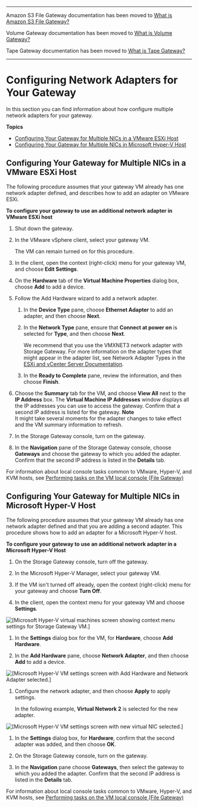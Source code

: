 --------

Amazon S3 File Gateway documentation has been moved to [What is Amazon S3 File Gateway?](https://docs.aws.amazon.com/filegateway/latest/files3/WhatIsStorageGateway.html)

Volume Gateway documentation has been moved to [What is Volume Gateway?](https://docs.aws.amazon.com/storagegateway/latest/vgw/WhatIsStorageGateway.html)

Tape Gateway documentation has been moved to [What is Tape Gateway?](https://docs.aws.amazon.com/storagegateway/latest/tgw/WhatIsStorageGateway.html)

--------

# Configuring Network Adapters for Your Gateway<a name="configure-multi-nic"></a>

In this section you can find information about how configure multiple network adapters for your gateway\.

**Topics**
+ [Configuring Your Gateway for Multiple NICs in a VMware ESXi Host](#MaintenanceMultiNIC-vmaware)
+ [Configuring Your Gateway for Multiple NICs in Microsoft Hyper\-V Host](#MaintenanceMultiNIC-hyperv)

## Configuring Your Gateway for Multiple NICs in a VMware ESXi Host<a name="MaintenanceMultiNIC-vmaware"></a>

The following procedure assumes that your gateway VM already has one network adapter defined, and describes how to add an adapter on VMware ESXi\.

**To configure your gateway to use an additional network adapter in VMware ESXi host**

1. Shut down the gateway\.

1. In the VMware vSphere client, select your gateway VM\. 

   The VM can remain turned on for this procedure\.

1. In the client, open the context \(right\-click\) menu for your gateway VM, and choose **Edit Settings**\.

1. On the **Hardware** tab of the **Virtual Machine Properties** dialog box, choose **Add** to add a device\.

1. Follow the Add Hardware wizard to add a network adapter\.

   1. In the **Device Type** pane, choose **Ethernet Adapter** to add an adapter, and then choose **Next**\.

   1. In the **Network Type** pane, ensure that **Connect at power on** is selected for **Type**, and then choose **Next**\.

      We recommend that you use the VMXNET3 network adapter with Storage Gateway\. For more information on the adapter types that might appear in the adapter list, see Network Adapter Types in the [ESXi and vCenter Server Documentation](http://pubs.vmware.com/vsphere-50/index.jsp?topic=/com.vmware.vsphere.vm_admin.doc_50/GUID-AF9E24A8-2CFA-447B-AC83-35D563119667.html&resultof=%22VMXNET%22%20%22vmxnet%22)\.

   1. In the **Ready to Complete** pane, review the information, and then choose **Finish**\.

1. Choose the **Summary** tab for the VM, and choose **View All** next to the **IP Address** box\. The **Virtual Machine IP Addresses** window displays all the IP addresses you can use to access the gateway\. Confirm that a second IP address is listed for the gateway\.
**Note**  
It might take several moments for the adapter changes to take effect and the VM summary information to refresh\.

1. In the Storage Gateway console, turn on the gateway\.

1. In the **Navigation** pane of the Storage Gateway console, choose **Gateways** and choose the gateway to which you added the adapter\. Confirm that the second IP address is listed in the **Details** tab\.

For information about local console tasks common to VMware, Hyper\-V, and KVM hosts, see [Performing tasks on the VM local console \(File Gateway\)](manage-on-premises-fgw.md)

## Configuring Your Gateway for Multiple NICs in Microsoft Hyper\-V Host<a name="MaintenanceMultiNIC-hyperv"></a>

The following procedure assumes that your gateway VM already has one network adapter defined and that you are adding a second adapter\. This procedure shows how to add an adapter for a Microsoft Hyper\-V host\.

**To configure your gateway to use an additional network adapter in a Microsoft Hyper\-V Host**

1. On the Storage Gateway console, turn off the gateway\.

1. In the Microsoft Hyper\-V Manager, select your gateway VM\.

1. If the VM isn't turned off already, open the context \(right\-click\) menu for your gateway and choose **Turn Off**\.

1. In the client, open the context menu for your gateway VM and choose **Settings**\.

      
![\[Microsoft Hyper-V virtual machines screen showing context menu settings for Storage Gateway VM.\]](http://docs.aws.amazon.com/filegateway/latest/filefsxw/images/hyperv-manager10.png)

1. In the **Settings** dialog box for the VM, for **Hardware**, choose **Add Hardware**\.

1. In the **Add Hardware** pane, choose **Network Adapter**, and then choose **Add** to add a device\. 

      
![\[Microsoft Hyper-V VM settings screen with Add Hardware and Network Adapter selected.\]](http://docs.aws.amazon.com/filegateway/latest/filefsxw/../shared/images/hyperv-vm-settings15.png)

1. Configure the network adapter, and then choose **Apply** to apply settings\.

   In the following example, **Virtual Network 2** is selected for the new adapter\.

      
![\[Microsoft Hyper-V VM settings screen with new virtual NIC selected.\]](http://docs.aws.amazon.com/filegateway/latest/filefsxw/images/hyperv-vm-settings16.png)

1. In the **Settings** dialog box, for **Hardware**, confirm that the second adapter was added, and then choose **OK**\.

1. On the Storage Gateway console, turn on the gateway\.

1. In the **Navigation** pane choose **Gateways**, then select the gateway to which you added the adapter\. Confirm that the second IP address is listed in the **Details** tab\.

For information about local console tasks common to VMware, Hyper\-V, and KVM hosts, see [Performing tasks on the VM local console \(File Gateway\)](manage-on-premises-fgw.md)